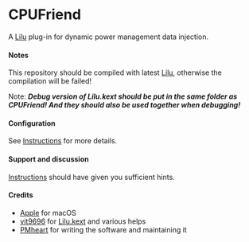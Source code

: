 CPUFriend
=========

A [Lilu](https://github.com/vit9696/Lilu) plug-in for dynamic power management data injection.

#### Notes
This repository should be compiled with latest [Lilu](https://github.com/vit9696/Lilu), otherwise the compilation will be failed!

Note: ***Debug version of Lilu.kext should be put in the same folder as CPUFriend! And they should also be used together when debugging!***

#### Configuration
See [Instructions](https://github.com/PMheart/CPUFriend/blob/master/Instructions.md) for more details.

#### Support and discussion
[Instructions](https://github.com/PMheart/CPUFriend/blob/master/Instructions.md) should have given you sufficient hints.

#### Credits
- [Apple](https://www.apple.com) for macOS  
- [vit9696](https://github.com/vit9696) for [Lilu.kext](https://github.com/vit9696/Lilu) and various helps
- [PMheart](https://github.com/PMheart) for writing the software and maintaining it
